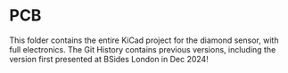 # PCB

This folder contains the entire KiCad project for the diamond sensor, with full electronics. The Git History contains previous versions, including the version first presented at BSides London in Dec 2024!
